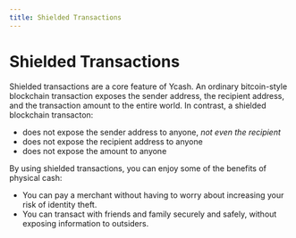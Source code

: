 ```yaml
---
title: Shielded Transactions
---
```


# Shielded Transactions

Shielded transactions are a core feature of Ycash. An ordinary bitcoin-style blockchain
transaction exposes the sender address, the recipient address, and the
transaction amount to the entire world. In contrast, a shielded blockchain transacton:

- does not expose the sender address to anyone, _not even the recipient_
- does not expose the recipient address to anyone
- does not expose the amount to anyone 

By using shielded transactions, you can enjoy some of the benefits of physical cash:

- You can pay a merchant without having to worry about increasing your risk of identity theft.
- You can transact with friends and family securely and safely, without exposing information
to outsiders.





